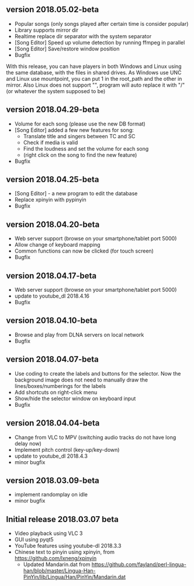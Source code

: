 ## version 2018.05.02-beta

- Popular songs (only songs played after certain time is consider popular)
- Library supports mirror dir
- Realtime replace dir separator with the system separator
- [Song Editor] Speed up volume detection by running ffmpeg in parallel
- [Song Editor] Save/restore window position
- Bugfix

With this release, you can have players in both Windows and Linux using the same database,
with the files in shared drives. As Windows use UNC and Linux use mountpoint, you can put
1 in the root_path and the other in mirror. Also Linux does not support "\", program will
auto replace it with "/" (or whatever the system supposed to be)


## version 2018.04.29-beta

- Volume for each song (please use the new DB format)
- [Song Editor] added a few new features for song:
  - Translate title and singers between TC and SC
  - Check if media is valid
  - Find the loudness and set the volume for each song
  - (right click on the song to find the new feature)
- Bugfix


## version 2018.04.25-beta

- [Song Editor] - a new program to edit the database
- Replace xpinyin with pypinyin
- Bugfix


## version 2018.04.20-beta

- Web server support (browse on your smartphone/tablet port 5000)
- Allow change of keyboard mapping
- Common functions can now be clicked (for touch screen)
- Bugfix


## version 2018.04.17-beta

- Web server support (browse on your smartphone/tablet port 5000)
- update to youtube_dl 2018.4.16
- Bugfix


## version 2018.04.10-beta

- Browse and play from DLNA servers on local network
- Bugfix


## version 2018.04.07-beta

- Use coding to create the labels and buttons for the selector.
  Now the background image does not need to manually draw the lines/boxes/numberings for the labels
- Add shortcuts on right-click menu
- Show/hide the selector window on keyboard input
- Bugfix


## version 2018.04.04-beta

- Change from VLC to MPV (switching audio tracks do not have long delay now)
- Implement pitch control (key-up/key-down)
- update to youtube_dl 2018.4.3
- minor bugfix


## version 2018.03.09-beta

- implement randomplay on idle
- minor bugfix


## Initial release 2018.03.07 beta

- Video playback using VLC 3
- GUI using pyqt5
- YouTube features using youtube-dl 2018.3.3
- Chinese text to pinyin using xpinyin, from https://github.com/lxneng/xpinyin
  - Updated Mandarin.dat from https://github.com/fayland/perl-lingua-han/blob/master/Lingua-Han-PinYin/lib/Lingua/Han/PinYin/Mandarin.dat
